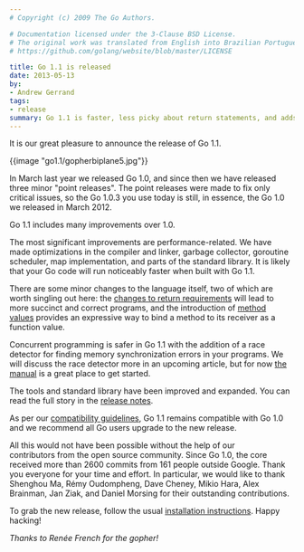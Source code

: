 ```yaml
---
# Copyright (c) 2009 The Go Authors.

# Documentation licensed under the 3-Clause BSD License.
# The original work was translated from English into Brazilian Portuguese.
# https://github.com/golang/website/blob/master/LICENSE

title: Go 1.1 is released
date: 2013-05-13
by:
- Andrew Gerrand
tags:
- release
summary: Go 1.1 is faster, less picky about return statements, and adds method expressions.
---
```



It is our great pleasure to announce the release of Go 1.1.

{{image "go1.1/gopherbiplane5.jpg"}}

In March last year we released Go 1.0, and since then we have released three
minor "point releases".
The point releases were made to fix only critical issues,
so the Go 1.0.3 you use today is still, in essence,
the Go 1.0 we released in March 2012.

Go 1.1 includes many improvements over 1.0.

The most significant improvements are performance-related.
We have made optimizations in the compiler and linker,
garbage collector, goroutine scheduler, map implementation,
and parts of the standard library.
It is likely that your Go code will run noticeably faster when built with Go 1.1.

There are some minor changes to the language itself,
two of which are worth singling out here:
the [changes to return requirements](/doc/go1.1#return) will
lead to more succinct and correct programs,
and the introduction of [method values](/doc/go1.1#method_values) provides
an expressive way to bind a method to its receiver as a function value.

Concurrent programming is safer in Go 1.1 with the addition of a race
detector for finding memory synchronization errors in your programs.
We will discuss the race detector more in an upcoming article,
but for now [the manual](/doc/articles/race_detector.html) is
a great place to get started.

The tools and standard library have been improved and expanded.
You can read the full story in the [release notes](/doc/go1.1).

As per our [compatibility guidelines](/doc/go1compat.html),
Go 1.1 remains compatible with Go 1.0 and we recommend all Go users upgrade to the new release.

All this would not have been possible without the help of our contributors from
the open source community.
Since Go 1.0, the core received more than 2600 commits from 161 people outside Google.
Thank you everyone for your time and effort.
In particular, we would like to thank Shenghou Ma,
Rémy Oudompheng, Dave Cheney, Mikio Hara,
Alex Brainman, Jan Ziak, and Daniel Morsing for their outstanding contributions.

To grab the new release, follow the usual [installation instructions](/doc/install). Happy hacking!

_Thanks to Renée French for the gopher!_
